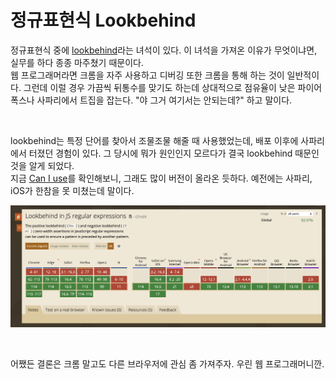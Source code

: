 # 정규표현식 Lookbehind

정규표현식 중에 [lookbehind](https://developer.mozilla.org/en-US/docs/Web/JavaScript/Reference/Regular_expressions/Lookbehind_assertion)라는 녀석이 있다. 이 녀석을 가져온 이유가 무엇이냐면, 실무를 하다 종종 마주쳤기 때문이다.   
웹 프로그래머라면 크롬을 자주 사용하고 디버깅 또한 크롬을 통해 하는 것이 일반적이다. 그런데 이럴 경우 가끔씩 뒤통수를 맞기도 하는데 상대적으로 점유율이 낮은 파이어폭스나 사파리에서 트집을 잡는다. "야 그거 여기서는 안되는데?" 하고 말이다.   

<br>

lookbehind는 특정 단어를 찾아서 조물조물 해줄 때 사용했었는데, 배포 이후에 사파리에서 터졌던 경험이 있다. 그 당시에 뭐가 원인인지 모르다가 결국 lookbehind 때문인 것을 알게 되었다.   
지금 [Can I use](https://caniuse.com/?search=lookbehind)를 확인해보니, 그래도 많이 버전이 올라온 듯하다. 예전에는 사파리, iOS가 한참을 못 미쳤는데 말이다.

![lookbehind-2](/assets/2023/web/lookbehind.png)

<br>

어쨌든 결론은 크롬 말고도 다른 브라우저에 관심 좀 가져주자. 우린 웹 프로그래머니깐.
